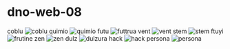# dno-web-08
coblu
![coblu](https://github.com/user-attachments/assets/b6c2f786-1924-41a2-a996-521a9956ab70)
quimio
![quimio](https://github.com/user-attachments/assets/ef97f77c-0be8-4e42-83b8-a5978abe2bf3)
futu
![futtrua](https://github.com/user-attachments/assets/402671a1-bc58-4899-b591-4e8cb9d51f8b)
vent
![vent](https://github.com/user-attachments/assets/66c423d8-d82f-4409-b07c-e9b93e7d3b0b)
stem
![stem](https://github.com/user-attachments/assets/31ebf41e-fef4-4523-aabc-19a490296d3f)
ftuyi
![frutine](https://github.com/user-attachments/assets/84458fcd-e34d-4168-a6cb-f4b1b420b765)
zen
![zen](https://github.com/user-attachments/assets/3bfe2eca-6dde-412f-9dc4-d94ee5b989de)
dulz
![dulzura](https://github.com/user-attachments/assets/e9331d35-a4ec-4990-a44f-e152903c52e3)
hack
![hack](https://github.com/user-attachments/assets/adb08a90-6102-48f6-8c5d-287d8f904e67)
persona
![persona](https://github.com/user-attachments/assets/67ec2f2f-42db-4d42-97d5-1be9bc4d8c7c)

